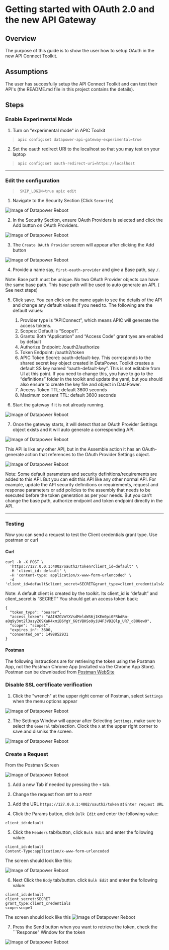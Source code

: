 # Getting started with OAuth 2.0 and the new API Gateway

## Overview
The purpose of this guide is to show the user how to setup OAuth in the new API Connect Toolkit.

## Assumptions
The user has succesfully setup the API Connect Toolkit and can test their API's (the README.md file in this project contains the details).

## Steps

### Enable Experimental Mode

1. Turn on "experimental mode" in APIC Toolkit 

> ```apic config:set datapower-api-gateway-experimental=true```

2. Set the oauth redirect URI to the localhost so that you may test on your laptop

> ```apic config:set oauth-redirect-uri=https://localhost``` 

---

### Edit the configuration

> ``` SKIP_LOGIN=true apic edit```

1. Navigate to the Security Section (Click ```Security```)

![Image of Datapower Reboot](/images/oauth20/security_section.png)

2. In the Security Section, ensure OAuth Providers is selected and click the Add button on OAuth Providers.

![Image of Datapower Reboot](/images/oauth20/security-oauth.png)

3. The ```Create OAuth Provider``` screen will appear after clicking the Add button

![Image of Datapower Reboot](/images/oauth20/oauth_provider.png)

4. Provide a name say, ```first-oauth-provider``` and give a Base path, say ```/```.

Note: Base path must be unique. No two OAuth Provider objects can have the same base path. This base path will be used to auto generate an API. ( See next steps)

5.	Click save. You can click on the name again to see the details of the API and change any default values if you need to.  The following are the default values:

    1.	Provider type is “APIConnect”, which means APIC will generate the access tokens.
    1.	Scopes: Default is “Scope1”.
    1.	Grants: Both “Application” and “Access Code” grant tyes are enabled by default
    1.	Authorize Endpoint: /oauth2/authorize
    1.	Token Endpoint: /oauth2/token
    1.  APIC Token Secret: oauth-default-key.  This corresponds to the shared secret key object created in DataPower. Toolkit creates a default SS key named “oauth-default-key”. This is not editable from UI at this point. If you need to change this, you have to go to the “definitions” folder in the toolkit and update the yaml, but you should also ensure to create the key file and object in DataPower.
    1.	Access Token TTL: default 3600 seconds
    1.	Maximum consent TTL: default 3600 seconds

6. Start the gateway if it is not already running.

![Image of Datapower Reboot](/images/oauth20/running.png)

7. Once the gateway starts, it will detect that an OAuth Provider Settings object exists and it will auto generate a corresponding API.

![Image of Datapower Reboot](/images/oauth20/provider_exists.png)

This API is like any other API, but in the Assemble action it has an OAuth-generate action that references to the OAuth Provider Settings object.

![Image of Datapower Reboot](/images/oauth20/oauth-generated.png)

Note: Some default parameters and security definitions/requirements are added to this API. But you can edit this API like any other normal API. For example, update the API security definitions or requirements, request and response parameters or add policies to the assembly that needs to be executed before the token generation as per your needs. But you can’t change the base path, authorize endpoint and token endpoint directly in the API. 

---

### Testing

Now you can send a request to test the Client credentials grant type. Use postman or curl


#### Curl

```
curl -k -X POST \
  'https://127.0.0.1:4002/oauth2/token?client_id=default' \
  -H 'client_id: default' \
  -H 'content-type: application/x-www-form-urlencoded' \
  -d 'client_id=default&client_secret=SECRET&grant_type=client_credentials&scope=scope1'
  ```

Note: A default client is created by the toolkit. Its client_id is “default” and client_secret is “SECRET” 
You should get an access token back:

```
{
  "token_type": "bearer",
  "access_token": "AAIHZGVmYXVsdMeldWS6j1KEm0pi0FRbdRm-aOq9y3nt2l3azyZO9XaK4xmiB6YgY_6GtVBHSo9yiU4F3VD2Qlp_UR7_d8OUew0",
  "scope": "scope1",
  "expires_in": 3600,
  "consented_on": 1498852931
}
```

#### Postman

The following instructions are for retrieving the token using the Postman App, not the Postman Chrome App (installed via the Chrome App Store). Postman can be downloaded from [Postman WebSite](https://www.getpostman.com/)

### Disable SSL certificate verification

1. Click the "wrench" at the upper right corner of Postman, select ```Settings``` when the menu options appear

![Image of Datapower Reboot](/images/oauth20/settings.png)

2. The Settings Window will appear after Selecting ```Settings```, make sure to select the ```General``` tab/section.  Clock the ```X``` at the upper right corner to save and dismiss the screen.

![Image of Datapower Reboot](/images/oauth20/cert-verify.png)

### Create a Request
From the Postman Screen

![Image of Datapower Reboot](/images/oauth20/cert-verify.png)


1. Add a new Tab if needed by pressing the ```+``` tab.

2. Change the request from ```GET``` to a ```POST```

3. Add the URL ```https://127.0.0.1:4002/oauth2/token``` at ```Enter request URL```

4. Click the Params button, click ```Bulk Edit``` and enter the following value:

```
client_id:default
```

5. Click the ```Headers``` tab/button, click ```Bulk Edit``` and enter the following value:

```
client_id:default
Content-Type:application/x-www-form-urlencoded
```

The screen should look like this:

![Image of Datapower Reboot](/images/oauth20/post-one.png)

6. Next Click the ```Body``` tab/button. click ```Bulk Edit``` and enter the following value:

```
client_id:default
client_secret:SECRET
grant_type:client_credentials
scope:scope1
```

The screen should look like this
![Image of Datapower Reboot](/images/oauth20/post-two.png)

7. Press the Send button when you want to retrieve the token, check the ```Response" Window for the token

![Image of Datapower Reboot](/images/oauth20/result.png)

















